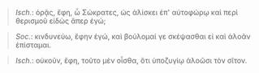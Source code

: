 

>  *Isch.*: ὁρᾷς, ἔφη, ὦ Σώκρατες, ὡς ἁλίσκει ἐπ' αὐτοφώρῳ καὶ περὶ θερισμοῦ εἰδὼς ἅπερ ἐγώ;



>  *Soc.*: κινδυνεύω, ἔφην ἐγώ, καὶ βούλομαί γε σκέψασθαι εἰ καὶ ἁλοᾶν ἐπίσταμαι.



>  *Isch.*: οὐκοῦν, ἔφη, τοῦτο μὲν οἶσθα, ὅτι ὑποζυγίῳ ἁλοῶσι τὸν σῖτον.